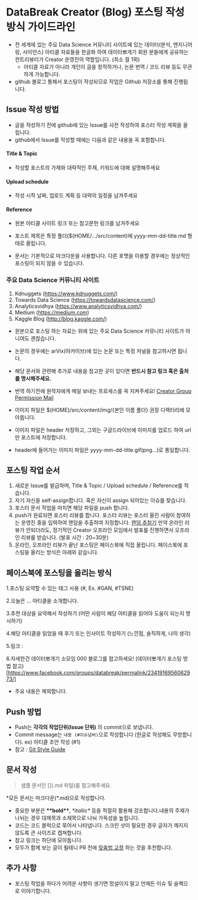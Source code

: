 # DataBreak Creator (Blog) 포스팅 작성방식 가이드라인
- 전 세계에 있는 주요 Data Science 커뮤니티 사이트에 있는 데이터(분석, 엔지니어링, 사이언스) 아티클 자료들을 한글화 하여 데이터뽀개기 회원 분들에게 공유하는 컨트리뷰터가 Creator 운영진의 역할입니다. (최소 월 1회)
  - 아티클 자료가 아니라 개인이 글을 창작하거나, 논문 번역 / 코드 리뷰 등도 무관하게 가능합니다. 
- github 블로그 통해서 포스팅이 작성되므로 작업은 Github 저장소를 통해 진행됩니다.


## Issue 작성 방법

- 글을 작성하기 전에 github에 있는 Issue를 사전 작성하여 포스터 작성 계획을 올립니다. 
- github에서 Issue를 작성할 때에는 다음과 같은 내용을 꼭 포함합니다.

#### Title & Topic
- 작성할 포스트의 가제와 대략적인 주제, 키워드에 대해 설명해주세요

#### Upload schedule
- 작성 시작 날짜, 업로드 계획 등 대략의 일정을 남겨주세요

#### Reference
- 원본 아티클 사이트 링크 또는 참고문헌 링크를 남겨주세요

- 포스트 제목은 특정 폴더(${HOME/…/src/content)에 yyyy-mm-dd-title.md 형태로 올립니다. 
- 문서는 기본적으로 마크다운을 사용합니다. 다른 포맷을 이용할 경우에는 정상적인 포스팅이 되지 않을 수 있습니다.


### 주요 Data Science 커뮤니티 사이트
1. Kdnuggets (https://www.kdnuggets.com/)
2. Towards Data Science (https://towardsdatascience.com/)
3. Analyticsvidhya (https://www.analyticsvidhya.com/)
4. Medium (https://medium.com)
5. Kaggle Blog (http://blog.kaggle.com/)

- 원본으로 포스팅 하는 자료는 위에 있는 주요 Data Science 커뮤니티 사이트가 아니여도 괜찮습니다. 
- 논문의 경우에는 arVix(아카이브)에 있는 논문 또는 특정 저널을 참고하시면 됩니다.
- 해당 문서와 관련해 추가로 내용을 참고한 곳이 있다면 **반드시 참고 링크 혹은 출처를 명시해주세요.**
- 번역 하기전에 원작자에게 메일 보내는 프로세스를 꼭 지켜주세요! [Creator Group Permission Mail](https://docs.google.com/document/d/1Udkz3AYy-t1GhtvGSUQQQ8BXpAnNqyCxzsQ7jnA8_gg/edit?usp=drive_web&ouid=110916469311639644524) 

- 이미지 파일은 ${HOME}/src/content/img/{본인 이름 폴더} 권장 디렉터리에 모아둡니다. 
- 이미지 파일은 header 저장하고, 그외는 구글드라이브에 이미지를 업로드 하여 url만 포스트에 저장합니다. 
- header에 들어가는 이미지 파일은 yyyy-mm-dd-title.gif(png...)로 통일합니다.


## 포스팅 작업 순서
1. 새로운 Issue를 발급하며, Title & Topic / Upload schedule / Reference를 적습니다.
2. 자기 자신을 self-assign합니다. 혹은 자신이 assign 되어있는 이슈를 찾습니다.
3. 포스터 문서 작업을 마치면 해당 파일을 push 합니다.
4. push가 완료되면 포스터 리뷰를 합니다. 포스터 리뷰는 포스터 올린 사람이 참여하는 운영진 중을 입력하여 랜덤을 추출하여 지정합니다. [랜덤 추첨기](https://prevl.org/service/dist/random-picker/)
  만약 온라인 리뷰가 안되더라도, 정기적인 Creator 오프라인 모임에서 발표를 진행하면서 오프라인 리뷰를 받습니다. (발표 시간 : 20~30분)
5. 온라인, 오프라인 리뷰가 끝난 포스팅은 페이스북에 직접 올립니다. 페이스북에 포스팅을 올리는 방식은 아래와 같습니다.



## 페이스북에 포스팅을 올리는 방식

1.포스팅 요약할 수 있는 태그 사용 (#, Ex. #GAN, #TSNE)

2.오늘은 … 아티클을 소개합니다.

3.추천 대상을 요약해서 작성하기 (어떤 사람이 해당 아티클을 읽어야 도움이 되는지 명시하기)

4.해당 아티클을 읽었을 때 후기 또는 인사이트 작성하기 (느낀점, 솔직하게, 나의 생각)

5.링크 :

6.자세한건 데이터뽀개기 소모임 000 블로그를 참고하세요!
(데이터뽀개기 포스팅 방법 참고)[https://www.facebook.com/groups/databreak/permalink/2341916956062973/]

- 주요 내용은 제외합니다. 


## Push 방법

* Push는 **각각의 작업단위(Issue 단위)** 의 commit으로 보냅니다.
* Commit message는 `내용 (#이슈넘버)`으로 작성합니다 (한글로 작성해도 무방합니다). ex) 아티클 초안 작성 (#1)
* 참고 : [Git Style Guide](https://github.com/ikaruce/git-style-guide)


## 문서 작성
> 샘플 문서인 [](.md 파일)를 참고해주세요.

*모든 문서는 마크다운(\*.md)으로 작성합니다.
* 중요한 부분은 **\*\*bold\*\***, *\*italiic\** 등을 적절히 활용해 강조합니다.내용의 주제가 나뉘는 경우 대제목과 소제목으로 나눠 가독성을 높힙니다.
* 코드는 코드 블럭으로 묶어서 나타냅니다. 스크린 샷이 필요한 경우 글자가 깨지지 않도록 큰 사이즈로 캡쳐합니다.
* 참고 링크는 하단에 모아둡니다.
* 모두가 함께 보는 글이 될테니 PR 전에 [맞춤법 교정](http://speller.cs.pusan.ac.kr) 하는 것을 추천합니다.


## 추가 사항
* 포스팅 작업을 하다가 어려운 사항이 생기면 망설이지 말고 언제든 이슈 및 슬랙으로 이야기합니다.
